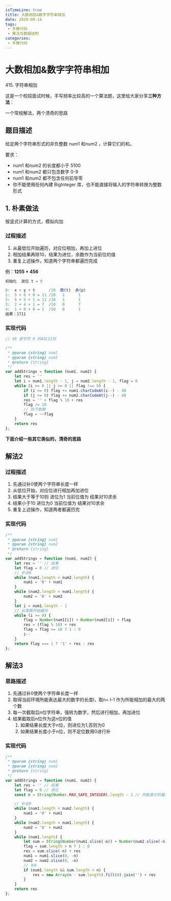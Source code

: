 ```yaml
---
isTimeLine: true
title: 大数相加&数字字符串相加
date: 2020-09-14
tags:
 - 手撕代码
 - 算法与数据结构
categories:
 - 手撕代码
---
```

# 大数相加&数字字符串相加

<LeetCode href="https://leetcode-cn.com/problems/add-strings/">415. 字符串相加</LeetCode>

这是一个校招面试时候，手写频率比较高的一个算法题，这里给大家分享**三种方法**：

一个常规解法，两个清奇的思路
## 题目描述
给定两个字符串形式的非负整数 num1 和num2 ，计算它们的和。

要求：
* num1 和num2 的长度都小于 5100
* num1 和num2 都只包含数字 0-9
* num1 和num2 都不包含任何前导零
* 你不能使用任何內建 BigInteger 库，也不能直接将输入的字符串转换为整数形式

## 1. 朴素做法
按竖式计算的方式，模拟向加
### 过程描述
1. 从最低位开始遍历，对应位相加，再加上进位
2. 相加结果再除10，结果为进位，余数作为当前位的值
3. 重复上述操作，知道两个字符串都遍历完成

例：**1255 + 456**
```js
初始化  进位 t = 0

0:  x + y + t      /10  商(t)  余(p)
1:  5 + 6 + 0 = 11 /10   1      1   
2:  5 + 5 + 1 = 11 /10   1      1   
3:  2 + 4 + 1 = 7  /10   0      7   
4:  1 + 0 + 0 = 1  /10   0      1   
结果：1711
```
### 实现代码
```js
// 48 是字符 0 的ASCII码

/**
 * @param {string} num1
 * @param {string} num2
 * @return {string}
 */
var addStrings = function (num1, num2) {
    let res = ''
    let i = num1.length - 1, j = num2.length - 1, flag = 0
    while (i >= 0 || j >= 0 || flag !== 0) {
        if (i >= 0) flag += num1.charCodeAt(i--) - 48
        if (j >= 0) flag += num2.charCodeAt(j--) - 48
        res = '' + flag % 10 + res
        flag /= 10
        // 向下取整
        flag = ~~flag
    }
    return res
};
```

**下面介绍一些其它类似的，清奇的思路**

## 解法2
### 过程描述
1. 先通过补0使两个字符串长度一样
2. 从低位开始，对应位进行相加再加进位
3. 结果大于等于10则 进位为1 当前位值为 结果对10求余
4. 结果小于10 进位为0 当前位值为 结果对10求余
5. 重复上述操作，知道两者都遍历完

### 实现代码
```js
/**
 * @param {string} num1
 * @param {string} num2
 * @return {string}
 */
var addStrings = function (num1, num2) {
    let res = '' // 结果
    let flag = 0 // 进位
    // 补全0
    while (num1.length < num2.length) {
        num1 = '0' + num1
    }
    while (num2.length < num1.length) {
        num2 = '0' + num2
    }
    let i = num1.length - 1
    // 从尾数开始遍历
    while (i >= 0) {
        flag = Number(num1[i]) + Number(num2[i]) + flag
        res = (flag % 10) + res
        flag = flag >= 10 ? 1 : 0
        i--
    }
    return flag === 1 ? '1' + res : res
};
```

## 解法3
### 思路描述
1. 先通过补0使两个字符串长度一样
2. 取得当前环境所能表达最大的数字的长度l，取n= l-1 作为所能相加的最大的两个数
3. 每一次截取后n位字符串，强转为数字，然后进行相加，再加进位
4. 结果截取后n位作为这n位的值
   1. 如果结果长度大于n位，则进位为1,否则为0
   2. 如果结果长度小于n位，则不足位数用0进行补
### 实现代码
```js
/**
 * @param {string} num1
 * @param {string} num2
 * @return {string}
 */
var addStrings = function (num1, num2) {
    let res = '' // 结果
    let flag = 0 // 进位
    const n = String(Number.MAX_SAFE_INTEGER).length - 1 // 所能表示的最大位数 -1

    // 补全0
    while (num1.length < num2.length) {
        num1 = '0' + num1
    }
    while (num2.length < num1.length) {
        num2 = '0' + num2
    }
    while (num1.length) {
        let sum = String(Number(num1.slice(-n)) + Number(num2.slice(-n)) + flag)
        flag = sum.length > n ? 1 : 0
        res = sum.slice(-n) + res
        num1 = num1.slice(0, -n)
        num2 = num2.slice(0, -n)
        // 补0
        if (num1.length && sum.length < n) {
            res = new Array(n - sum.length).fill(0).join('') + res
        }
    }
    return res
};
```

<comment/>
<tongji/>
